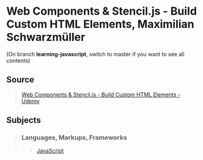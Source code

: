 # Web Components & Stencil.js - Build Custom HTML Elements, Maximilian Schwarzmüller

(On branch **learning-javascript**, switch to master if you want to see all contents)

## Source

>[Web Components & Stencil.js - Build Custom HTML Elements - Udemy](https://www.udemy.com/web-components-stenciljs-build-custom-html-elements)


## Subjects


>### Languages, Markups, Frameworks

>>[JavaScript](../subjects/javascript.md)
